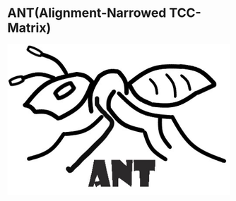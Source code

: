 ANT(Alignment-Narrowed TCC-Matrix)
=======
![baidu](https://github.com/KevinBastianYang/ANT/blob/master/Logo3.jpg) 

